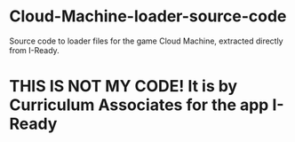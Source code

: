 # Cloud-Machine-loader-source-code
Source code to loader files for the game Cloud Machine, extracted directly from I-Ready.

# THIS IS NOT MY CODE! It is by Curriculum Associates for the app I-Ready
